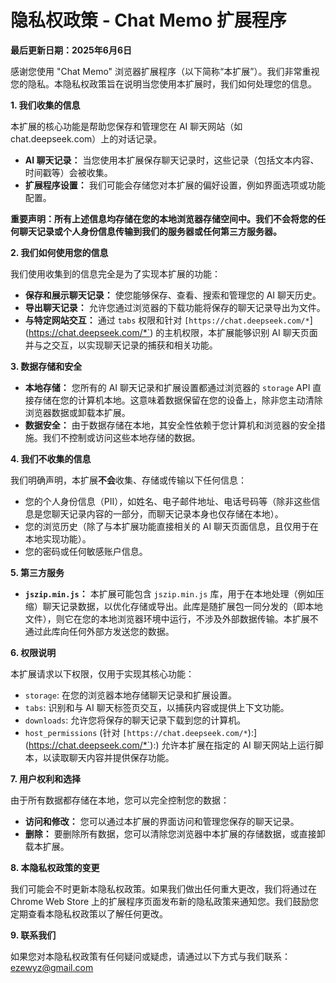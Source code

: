 # 隐私权政策 - Chat Memo 扩展程序

**最后更新日期：2025年6月6日**

感谢您使用 "Chat Memo" 浏览器扩展程序（以下简称“本扩展”）。我们非常重视您的隐私。本隐私权政策旨在说明当您使用本扩展时，我们如何处理您的信息。

**1. 我们收集的信息**

本扩展的核心功能是帮助您保存和管理您在 AI 聊天网站（如 chat.deepseek.com）上的对话记录。

*   **AI 聊天记录：** 当您使用本扩展保存聊天记录时，这些记录（包括文本内容、时间戳等）会被收集。
*   **扩展程序设置：** 我们可能会存储您对本扩展的偏好设置，例如界面选项或功能配置。

**重要声明：所有上述信息均存储在您的本地浏览器存储空间中。我们不会将您的任何聊天记录或个人身份信息传输到我们的服务器或任何第三方服务器。**

**2. 我们如何使用您的信息**

我们使用收集到的信息完全是为了实现本扩展的功能：

*   **保存和展示聊天记录：** 使您能够保存、查看、搜索和管理您的 AI 聊天历史。
*   **导出聊天记录：** 允许您通过浏览器的下载功能将保存的聊天记录导出为文件。
*   **与特定网站交互：** 通过 `tabs` 权限和针对 `[https://chat.deepseek.com/*`](https://chat.deepseek.com/*`) 的主机权限，本扩展能够识别 AI 聊天页面并与之交互，以实现聊天记录的捕获和相关功能。

**3. 数据存储和安全**

*   **本地存储：** 您所有的 AI 聊天记录和扩展设置都通过浏览器的 `storage` API 直接存储在您的计算机本地。这意味着数据保留在您的设备上，除非您主动清除浏览器数据或卸载本扩展。
*   **数据安全：** 由于数据存储在本地，其安全性依赖于您计算机和浏览器的安全措施。我们不控制或访问这些本地存储的数据。

**4. 我们不收集的信息**

我们明确声明，本扩展**不会**收集、存储或传输以下任何信息：

*   您的个人身份信息（PII），如姓名、电子邮件地址、电话号码等（除非这些信息是您聊天记录内容的一部分，而聊天记录本身也仅存储在本地）。
*   您的浏览历史（除了与本扩展功能直接相关的 AI 聊天页面信息，且仅用于在本地实现功能）。
*   您的密码或任何敏感账户信息。

**5. 第三方服务**

*   **`jszip.min.js`：** 本扩展可能包含 `jszip.min.js` 库，用于在本地处理（例如压缩）聊天记录数据，以优化存储或导出。此库是随扩展包一同分发的（即本地文件），则它在您的本地浏览器环境中运行，不涉及外部数据传输。本扩展不通过此库向任何外部方发送您的数据。

**6. 权限说明**

本扩展请求以下权限，仅用于实现其核心功能：

*   `storage`: 在您的浏览器本地存储聊天记录和扩展设置。
*   `tabs`: 识别和与 AI 聊天标签页交互，以捕获内容或提供上下文功能。
*   `downloads`: 允许您将保存的聊天记录下载到您的计算机。
*   `host_permissions` (针对 `[https://chat.deepseek.com/*`):](https://chat.deepseek.com/*`):) 允许本扩展在指定的 AI 聊天网站上运行脚本，以读取聊天内容并提供保存功能。

**7. 用户权利和选择**

由于所有数据都存储在本地，您可以完全控制您的数据：

*   **访问和修改：** 您可以通过本扩展的界面访问和管理您保存的聊天记录。
*   **删除：** 要删除所有数据，您可以清除您浏览器中本扩展的存储数据，或直接卸载本扩展。


**8. 本隐私权政策的变更**

我们可能会不时更新本隐私权政策。如果我们做出任何重大更改，我们将通过在 Chrome Web Store 上的扩展程序页面发布新的隐私政策来通知您。我们鼓励您定期查看本隐私权政策以了解任何更改。

**9. 联系我们**

如果您对本隐私权政策有任何疑问或疑虑，请通过以下方式与我们联系：
ezewyz@gmail.com
